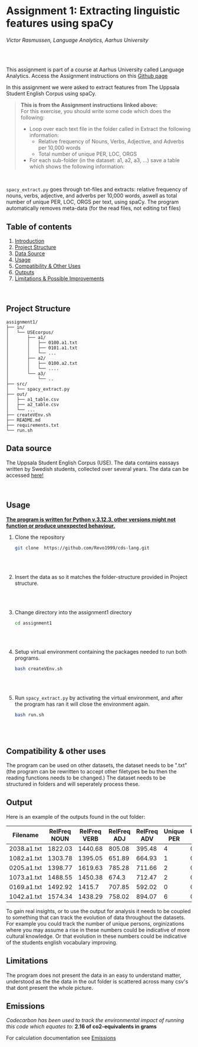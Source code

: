 # Assignment 1: Extracting linguistic features using spaCy

###### Victor Rasmussen, Language Analytics, Aarhus University 
<br>

This assignment is part of a course at Aarhus University called Language Analytics. Access the Assignment instructions on this [Github page](https://github.com/CDS-AU-DK/cds-language/tree/main/assignments/assignment1) 

In this assignment we were asked to extract features from The Uppsala Student English Corpus using spaCy.

> **This is from the Assignment instructions linked above:** <br>
>For this exercise, you should write some code which does the following:
> - Loop over each text file in the folder called in
Extract the following information:
>   - Relative frequency of Nouns, Verbs, Adjective, and Adverbs per 10,000 words
>    - Total number of unique PER, LOC, ORGS
> - For each sub-folder (in the dataset: a1, a2, a3, ...) save a table which shows the following information:

<br>

```spacy_extract.py``` goes through txt-files and extracts: relative frequency of nouns, verbs, adjective, and adverbs per 10,000 words, aswell as total number of unique PER, LOC, ORGS per text, using spaCy. The program automatically removes meta-data (for the read files, not editing txt files)

## Table of contents


1. [Introduction](#assignment-1-extracting-linguistic-features-using-spacy)
2. [Project Structure](#project-structure)
3. [Data Source](#data-source)
4. [Usage](#usage)
5. [Compatibility & Other Uses](#compatibility--other-uses)
6. [Outputs](#outputs)
7. [Limitations & Possible Improvements](#limitations--possible-improvements)

<br>



## Project Structure

```
assignment1/
├── in/
│   └── USEcorpus/
│       ├── a1/
│       │   ├── 0100.a1.txt
│       │   ├── 0101.a1.txt
│       │   └── ...
│       ├── a2/
│       │   ├── 0100.a2.txt
│       │   └── ....
│       └── a3/
│           └── ..
├── src/
│   └── spacy_extract.py
├── out/
│   ├── a1_table.csv
│   ├── a2_table.csv
│   └── ...
├── createVEnv.sh
├── README.md
├── requirements.txt
└── run.sh

```

## Data source

The Uppsala Student English Corpus (USE). The data contains eassays written by Swedish students, collected over several years. The data can be accessed [here!](https://ota.bodleian.ox.ac.uk/repository/xmlui/handle/20.500.12024/2457)

<br>

## Usage

**<u> The program is written for Python v.3.12.3, other versions might not function or produce unexpected behaviour. </u>**

1. Clone the repository

    ``` sh
    git clone  https://github.com/Revo1999/cds-lang.git
    ```

<br><br>

2. Insert the data as so it matches the folder-structure provided in Project structure.

<br><br>

3. Change directory into the assignment1 directory <br>
    ``` sh
    cd assignment1
    ```

    <br><br>

4. Setup virtual environment containing the packages needed to run both programs. <br>
    ``` sh
    bash createVEnv.sh
    ```

<br><br>

5. Run ```spacy_extract.py``` by activating the virtual environment, and after the program has ran it will close the environment again.<br>
    ``` sh
    bash run.sh
    ```

 <br><br>

## Compatibility & other uses

The program can be used on other datasets, the dataset needs to be ".txt" (the program can be rewritten to accept other filetypes be bu then the reading functions needs to be changed.) The dataset needs to be structured in folders and will seperately process these.


## Output

Here is an example of the outputs found in the out folder:


|Filename   |RelFreq NOUN|RelFreq VERB|RelFreq ADJ|RelFreq ADV|Unique PER|Unique LOC|Unique ORG|
|-----------|------------|------------|-----------|-----------|----------|----------|----------|
|2038.a1.txt|1822.03     |1440.68     |805.08     |395.48     |4         |0         |3         |
|1082.a1.txt|1303.78     |1395.05     |651.89     |664.93     |1         |0         |1         |
|0205.a1.txt|1398.77     |1619.63     |785.28     |711.66     |2         |0         |0         |
|1073.a1.txt|1488.55     |1450.38     |674.3      |712.47     |2         |0         |0         |
|0169.a1.txt|1492.92     |1415.7      |707.85     |592.02     |0         |0         |2         |
|1042.a1.txt|1574.34     |1438.29     |758.02     |894.07     |6         |0         |2         |

To gain real insights, or to use the output for analysis it needs to be coupled to something that can track the evolution of data throughout the datasets. For example you could track the number of unique persons, orginizations where you may assume a rise in these numbers could be indicative of more cultural knowledge. Or that evolution in these numbers could be indicative of the students english vocabulary improving.


## Limitations

The program does not present the data in an easy to understand matter, understood as the the data in the out folder is scattered across many csv's that dont present the whole picture.

## Emissions

*Codecarbon has been used to track the environmental impact of running this code which equates to:* **2.16 of co2-equivalents in grams**

For calculation documentation see [Emissions](https://github.com/Revo1999/cds-lang/tree/main/emissions)